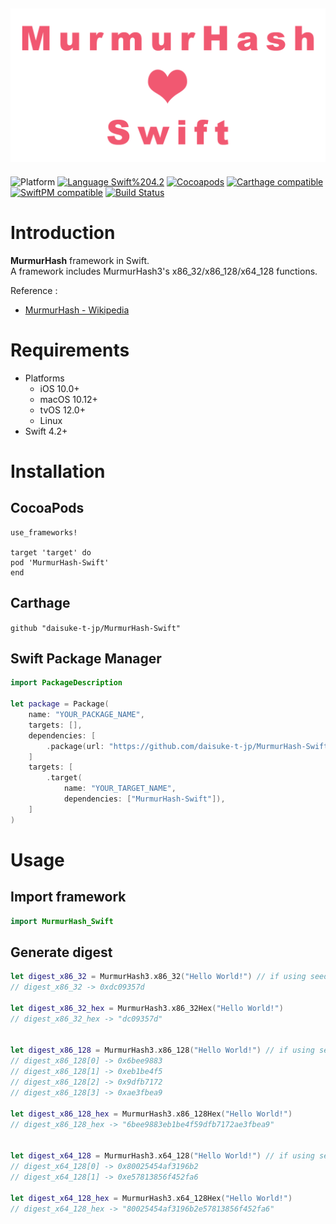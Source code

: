 <img src="https://github.com/daisuke-t-jp/MurmurHash-Swift/blob/master/doc/header.png" width="700"></br>
------
![Platform](https://img.shields.io/badge/Platform-iOS%20%7C%20macOS%20%7C%20tvOS%20%7C%20Linux-blue.svg)
[![Language Swift%204.2](https://img.shields.io/badge/Language-Swift%204.2-orange.svg)](https://developer.apple.com/swift)
[![Cocoapods](https://img.shields.io/cocoapods/v/MurmurHash-Swift.svg)](https://cocoapods.org/pods/MurmurHash-Swift)
[![Carthage compatible](https://img.shields.io/badge/Carthage-compatible-green.svg)](https://github.com/Carthage/Carthage)
[![SwiftPM compatible](https://img.shields.io/badge/SwiftPM-compatible-green.svg)](https://github.com/apple/swift-package-manager)
[![Build Status](https://travis-ci.org/daisuke-t-jp/MurmurHash-Swift.svg?branch=master)](https://travis-ci.org/daisuke-t-jp/MurmurHash-Swift)


# Introduction

**MurmurHash** framework in Swift.  
A framework includes MurmurHash3's x86_32/x86_128/x64_128 functions.  
  
Reference :
- [MurmurHash - Wikipedia](https://en.wikipedia.org/wiki/MurmurHash)


# Requirements
- Platforms
  - iOS 10.0+
  - macOS 10.12+
  - tvOS 12.0+
  - Linux
- Swift 4.2+


# Installation
## CocoaPods
```
use_frameworks!

target 'target' do
pod 'MurmurHash-Swift'
end
```

## Carthage
`github "daisuke-t-jp/MurmurHash-Swift"`

## Swift Package Manager
```swift
import PackageDescription

let package = Package(
    name: "YOUR_PACKAGE_NAME",
    targets: [],
    dependencies: [
        .package(url: "https://github.com/daisuke-t-jp/MurmurHash-Swift.git", from: "1.0.0")
    ]
    targets: [
        .target(
            name: "YOUR_TARGET_NAME",
            dependencies: ["MurmurHash-Swift"]),
	]
)
```


# Usage

## Import framework

```swift
import MurmurHash_Swift
```

## Generate digest
```swift
let digest_x86_32 = MurmurHash3.x86_32("Hello World!") // if using seed, e.g. "MurmurHash3.x86_32("Hello World!", seed: 0x7fffffff)"
// digest_x86_32 -> 0xdc09357d

let digest_x86_32_hex = MurmurHash3.x86_32Hex("Hello World!")
// digest_x86_32_hex -> "dc09357d"


let digest_x86_128 = MurmurHash3.x86_128("Hello World!") // if using seed, e.g. "MurmurHash3.x86_128("Hello World!", seed: 0x7fffffff)"
// digest_x86_128[0] -> 0x6bee9883
// digest_x86_128[1] -> 0xeb1be4f5
// digest_x86_128[2] -> 0x9dfb7172
// digest_x86_128[3] -> 0xae3fbea9

let digest_x86_128_hex = MurmurHash3.x86_128Hex("Hello World!")
// digest_x86_128_hex -> "6bee9883eb1be4f59dfb7172ae3fbea9"


let digest_x64_128 = MurmurHash3.x64_128("Hello World!") // if using seed, e.g. "MurmurHash3.x64_128("Hello World!", seed: 0x7fffffff)"
// digest_x64_128[0] -> 0x80025454af3196b2
// digest_x64_128[1] -> 0xe57813856f452fa6

let digest_x64_128_hex = MurmurHash3.x64_128Hex("Hello World!")
// digest_x64_128_hex -> "80025454af3196b2e57813856f452fa6"
```
